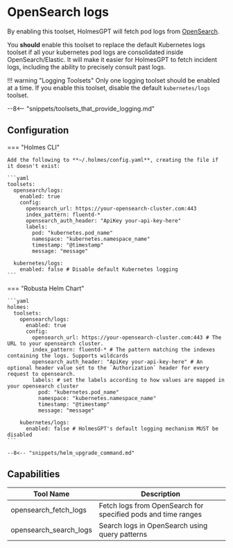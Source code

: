 # OpenSearch logs

By enabling this toolset, HolmesGPT will fetch pod logs from [OpenSearch](https://opensearch.org/).

You **should** enable this toolset to replace the default Kubernetes logs toolset if all your kubernetes pod logs are consolidated inside OpenSearch/Elastic. It will make it easier for HolmesGPT to fetch incident logs, including the ability to precisely consult past logs.

!!! warning "Logging Toolsets"
    Only one logging toolset should be enabled at a time. If you enable this toolset, disable the default `kubernetes/logs` toolset.

--8<-- "snippets/toolsets_that_provide_logging.md"

## Configuration

=== "Holmes CLI"

    Add the following to **~/.holmes/config.yaml**, creating the file if it doesn't exist:

    ```yaml
    toolsets:
      opensearch/logs:
        enabled: true
        config:
          opensearch_url: https://your-opensearch-cluster.com:443
          index_pattern: fluentd-*
          opensearch_auth_header: "ApiKey your-api-key-here"
          labels:
            pod: "kubernetes.pod_name"
            namespace: "kubernetes.namespace_name"
            timestamp: "@timestamp"
            message: "message"

      kubernetes/logs:
        enabled: false # Disable default Kubernetes logging
    ```

=== "Robusta Helm Chart"

    ```yaml
    holmes:
      toolsets:
        opensearch/logs:
          enabled: true
          config:
            opensearch_url: https://your-opensearch-cluster.com:443 # The URL to your opensearch cluster.
            index_pattern: fluentd-* # The pattern matching the indexes containing the logs. Supports wildcards
            opensearch_auth_header: "ApiKey your-api-key-here" # An optional header value set to the `Authorization` header for every request to opensearch.
            labels: # set the labels according to how values are mapped in your opensearch cluster
              pod: "kubernetes.pod_name"
              namespace: "kubernetes.namespace_name"
              timestamp: "@timestamp"
              message: "message"

        kubernetes/logs:
          enabled: false # HolmesGPT's default logging mechanism MUST be disabled
    ```

    --8<-- "snippets/helm_upgrade_command.md"

## Capabilities

| Tool Name | Description |
|-----------|-------------|
| opensearch_fetch_logs | Fetch logs from OpenSearch for specified pods and time ranges |
| opensearch_search_logs | Search logs in OpenSearch using query patterns |
